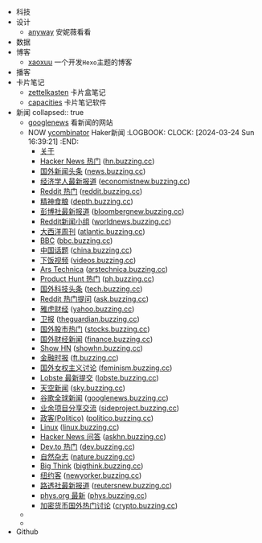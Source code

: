 - 科技
- 设计
	- [anyway](https://anyway.fm/now/) 安妮薇看看
- 数据
- 博客
	- [xaoxuu](https://xaoxuu.com/) 一个开发`Hexo`主题的博客
- 播客
- 卡片笔记
	- [zettelkasten](https://zettelkasten.de/overview/) 卡片盒笔记
	- [capacities](https://capacities.io/) 卡片笔记软件
- 新闻
  collapsed:: true
	- [googlenews](https://googlenews.buzzing.cc/)  看新闻的网站
	- NOW [ycombinator](https://news.ycombinator.com/newest) Haker新闻
	  :LOGBOOK:
	  CLOCK: [2024-03-24 Sun 16:39:21]
	  :END:
		- [关于](https://www.buzzing.cc/#about)
		- [Hacker News 热门](https://www.buzzing.cc/#hn) ([hn.buzzing.cc](https://hn.buzzing.cc/))
		- [国外新闻头条](https://www.buzzing.cc/#news) ([news.buzzing.cc](https://news.buzzing.cc/))
		- [经济学人最新报道](https://www.buzzing.cc/#economistnew) ([economistnew.buzzing.cc](https://economistnew.buzzing.cc/))
		- [Reddit 热门](https://www.buzzing.cc/#reddit) ([reddit.buzzing.cc](https://reddit.buzzing.cc/))
		- [精神食粮](https://www.buzzing.cc/#depth) ([depth.buzzing.cc](https://depth.buzzing.cc/))
		- [彭博社最新报道](https://www.buzzing.cc/#bloombergnew) ([bloombergnew.buzzing.cc](https://bloombergnew.buzzing.cc/))
		- [Reddit新闻小组](https://www.buzzing.cc/#worldnews) ([worldnews.buzzing.cc](https://worldnews.buzzing.cc/))
		- [大西洋周刊](https://www.buzzing.cc/#atlantic) ([atlantic.buzzing.cc](https://atlantic.buzzing.cc/))
		- [BBC](https://www.buzzing.cc/#bbc) ([bbc.buzzing.cc](https://bbc.buzzing.cc/))
		- [中国话题](https://www.buzzing.cc/#china) ([china.buzzing.cc](https://china.buzzing.cc/))
		- [下饭视频](https://www.buzzing.cc/#videos) ([videos.buzzing.cc](https://videos.buzzing.cc/))
		- [Ars Technica](https://www.buzzing.cc/#arstechnica) ([arstechnica.buzzing.cc](https://arstechnica.buzzing.cc/))
		- [Product Hunt 热门](https://www.buzzing.cc/#ph) ([ph.buzzing.cc](https://ph.buzzing.cc/))
		- [国外科技头条](https://www.buzzing.cc/#tech) ([tech.buzzing.cc](https://tech.buzzing.cc/))
		- [Reddit 热门提问](https://www.buzzing.cc/#ask) ([ask.buzzing.cc](https://ask.buzzing.cc/))
		- [雅虎财经](https://www.buzzing.cc/#yahoo) ([yahoo.buzzing.cc](https://yahoo.buzzing.cc/))
		- [卫报](https://www.buzzing.cc/#theguardian) ([theguardian.buzzing.cc](https://theguardian.buzzing.cc/))
		- [国外股市热门](https://www.buzzing.cc/#stocks) ([stocks.buzzing.cc](https://stocks.buzzing.cc/))
		- [国外财经新闻](https://www.buzzing.cc/#finance) ([finance.buzzing.cc](https://finance.buzzing.cc/))
		- [Show HN](https://www.buzzing.cc/#showhn) ([showhn.buzzing.cc](https://showhn.buzzing.cc/))
		- [金融时报](https://www.buzzing.cc/#ft) ([ft.buzzing.cc](https://ft.buzzing.cc/))
		- [国外女权主义讨论](https://www.buzzing.cc/#feminism) ([feminism.buzzing.cc](https://feminism.buzzing.cc/))
		- [Lobste 最新提交](https://www.buzzing.cc/#lobste) ([lobste.buzzing.cc](https://lobste.buzzing.cc/))
		- [天空新闻](https://www.buzzing.cc/#sky) ([sky.buzzing.cc](https://sky.buzzing.cc/))
		- [谷歌全球新闻](https://www.buzzing.cc/#googlenews) ([googlenews.buzzing.cc](https://googlenews.buzzing.cc/))
		- [业余项目分享交流](https://www.buzzing.cc/#sideproject) ([sideproject.buzzing.cc](https://sideproject.buzzing.cc/))
		- [政客(Politico)](https://www.buzzing.cc/#politico) ([politico.buzzing.cc](https://politico.buzzing.cc/))
		- [Linux](https://www.buzzing.cc/#linux) ([linux.buzzing.cc](https://linux.buzzing.cc/))
		- [Hacker News 问答](https://www.buzzing.cc/#askhn) ([askhn.buzzing.cc](https://askhn.buzzing.cc/))
		- [Dev.to 热门](https://www.buzzing.cc/#dev) ([dev.buzzing.cc](https://dev.buzzing.cc/))
		- [自然杂志](https://www.buzzing.cc/#nature) ([nature.buzzing.cc](https://nature.buzzing.cc/))
		- [Big Think](https://www.buzzing.cc/#bigthink) ([bigthink.buzzing.cc](https://bigthink.buzzing.cc/))
		- [纽约客](https://www.buzzing.cc/#newyorker) ([newyorker.buzzing.cc](https://newyorker.buzzing.cc/))
		- [路透社最新报道](https://www.buzzing.cc/#reutersnew) ([reutersnew.buzzing.cc](https://reutersnew.buzzing.cc/))
		- [phys.org 最新](https://www.buzzing.cc/#phys) ([phys.buzzing.cc](https://phys.buzzing.cc/))
		- [加密货币国外热门讨论](https://www.buzzing.cc/#crypto) ([crypto.buzzing.cc](https://crypto.buzzing.cc/))
	-
	-
- Github